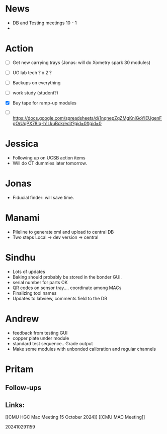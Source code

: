 
# News 
- DB and Testing meetings 10 - 1
- 

# Action 
- [ ] Get new carrying trays (Jonas: will do Xometry spark 30 modules)
- [ ] UG lab tech ? x 2 ?
- [ ] Backups on everything
- [ ] work study (student?)
- [x] Buy tape for ramp-up modules
- [ ] https://docs.google.com/spreadsheets/d/1nqnepZqZMgKnlGoYlEUgenFgOrUqPX78Iq-h1LkuBck/edit?gid=0#gid=0


# Jessica
- Following up on UCSB action items
- Will do CT dummies later tomorrow. 

# Jonas
- Fiducial finder: will save time. 

# Manami
- Pileline to generate xml and upload to central DB
- Two steps Local -> dev version -> central

# Sindhu
- Lots of updates
- Baking should probably be stored in the bonder GUI. 
- serial number for parts OK 
- QR codes on sensor tray.... coordinate among MACs
- Finalizing tool names
- Updates to labview, comments field to the DB

# Andrew
- feedback from testing GUI
- copper plate under module
- standard test sequence.. Grade output
- Make some modules with unbonded calibration and regular channels

# Pritam 


## Follow-ups


## Links: 

[[CMU HGC Mac Meeting 15 October 2024]]
[[CMU MAC Meeting]]

202410291159
